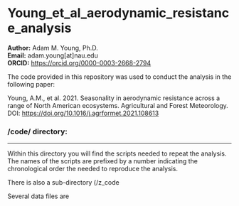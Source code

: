 # Young_et_al_aerodynamic_resistance_analysis

**Author:** Adam M. Young, Ph.D.  
**Email:** adam.young[at]nau.edu  
**ORCID:** https://orcid.org/0000-0003-2668-2794  

The code provided in this repository was used to conduct the analysis in the following paper:

Young, A.M., et al. 2021. Seasonality in aerodynamic resistance across a range of North American ecosystems. 
Agricultural and Forest Meteorology. DOI: https://doi.org/10.1016/j.agrformet.2021.108613

### /code/ directory:
------------------------------
Within this directory you will find the scripts needed to repeat the analysis. The names of the scripts are 
prefixed by a number indicating the chronological order the needed to reproduce the analysis.

There is also a sub-directory (/z_code

Several data files are 

